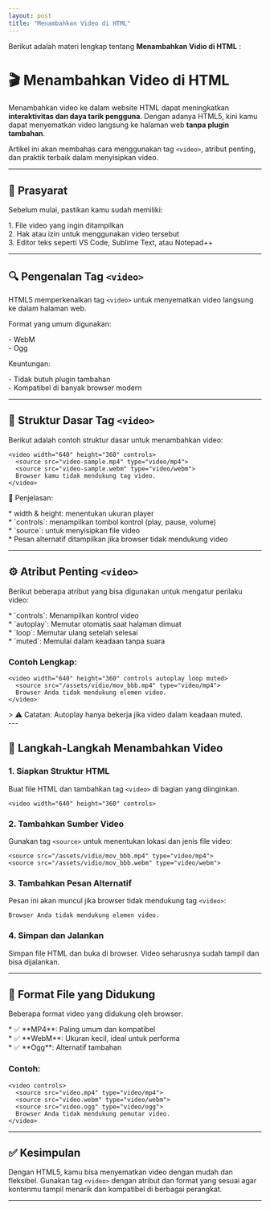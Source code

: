```yaml
---
layout: post
title: "Menambahkan Video di HTML"
---
```


Berikut adalah materi lengkap tentang **Menambahkan Vidio di HTML** :


# 🎬 Menambahkan Video di HTML

Menambahkan video ke dalam website HTML dapat meningkatkan **interaktivitas dan daya tarik pengguna**. Dengan adanya HTML5, kini kamu dapat menyematkan video langsung ke halaman web **tanpa plugin tambahan**.

Artikel ini akan membahas cara menggunakan tag `<video>`, atribut penting, dan praktik terbaik dalam menyisipkan video.

---

## 📌 Prasyarat

Sebelum mulai, pastikan kamu sudah memiliki:
<div class="bubble">
1. File video yang ingin ditampilkan  
</div>
<div class="bubble">
2. Hak atau izin untuk menggunakan video tersebut  
</div>
<div class="bubble">
3. Editor teks seperti VS Code, Sublime Text, atau Notepad++  
</div>

---

## 🔍 Pengenalan Tag `<video>`

HTML5 memperkenalkan tag `<video>` untuk menyematkan video langsung ke dalam halaman web.

Format yang umum digunakan:
<div class="bubble">
- WebM
</div>
<div class="bubble">
- Ogg
</div>

Keuntungan:
<div class="bubble">
- Tidak butuh plugin tambahan
</div>
<div class="bubble">
- Kompatibel di banyak browser modern
</div>

---

## 🧱 Struktur Dasar Tag `<video>`

Berikut adalah contoh struktur dasar untuk menambahkan video:

```
<video width="640" height="360" controls>
  <source src="video-sample.mp4" type="video/mp4">
  <source src="video-sample.webm" type="video/webm">
  Browser kamu tidak mendukung tag video.
</video>
```

📌 Penjelasan:
<div class="bubble">
* width & height: menentukan ukuran player
</div>
<div class="bubble">
* `controls`: menampilkan tombol kontrol (play, pause, volume)
</div>
<div class="bubble">
* `source`: untuk menyisipkan file video
</div>
<div class="bubble">
* Pesan alternatif ditampilkan jika browser tidak mendukung video
</div>

---

## ⚙️ Atribut Penting `<video>`

Berikut beberapa atribut yang bisa digunakan untuk mengatur perilaku video:
<div class="bubble">
* `controls`: Menampilkan kontrol video
</div>
<div class="bubble">
* `autoplay`: Memutar otomatis saat halaman dimuat
</div>
<div class="bubble">
* `loop`: Memutar ulang setelah selesai
</div>
<div class="bubble">
* `muted`: Memulai dalam keadaan tanpa suara
</div>

### Contoh Lengkap:

```
<video width="640" height="360" controls autoplay loop muted>
  <source src="/assets/vidio/mov_bbb.mp4" type="video/mp4">
  Browser Anda tidak mendukung elemen video.
</video>
```
<div class="bubble">
> ⚠️ Catatan: Autoplay hanya bekerja jika video dalam keadaan muted.
</div>
---

## 🧪 Langkah-Langkah Menambahkan Video

### 1. Siapkan Struktur HTML

Buat file HTML dan tambahkan tag `<video>` di bagian yang diinginkan.

```
<video width="640" height="360" controls>
```

### 2. Tambahkan Sumber Video

Gunakan tag `<source>` untuk menentukan lokasi dan jenis file video:

```
<source src="/assets/vidio/mov_bbb.mp4" type="video/mp4">
<source src="/assets/vidio/mov_bbb.webm" type="video/webm">
```

### 3. Tambahkan Pesan Alternatif

Pesan ini akan muncul jika browser tidak mendukung tag `<video>`:

```
Browser Anda tidak mendukung elemen video.
```

### 4. Simpan dan Jalankan

Simpan file HTML dan buka di browser. Video seharusnya sudah tampil dan bisa dijalankan.

---

## 🧾 Format File yang Didukung

Beberapa format video yang didukung oleh browser:
<div class="bubble">
* ✅ **MP4**: Paling umum dan kompatibel
</div>
<div class="bubble">
* ✅ **WebM**: Ukuran kecil, ideal untuk performa
</div>
<div class="bubble">
* ✅ **Ogg**: Alternatif tambahan
</div>

### Contoh:

```
<video controls>
  <source src="video.mp4" type="video/mp4">
  <source src="video.webm" type="video/webm">
  <source src="video.ogg" type="video/ogg">
  Browser Anda tidak mendukung pemutar video.
</video>
```

---

## ✅ Kesimpulan

Dengan HTML5, kamu bisa menyematkan video dengan mudah dan fleksibel. Gunakan tag `<video>` dengan atribut dan format yang sesuai agar kontenmu tampil menarik dan kompatibel di berbagai perangkat.

---